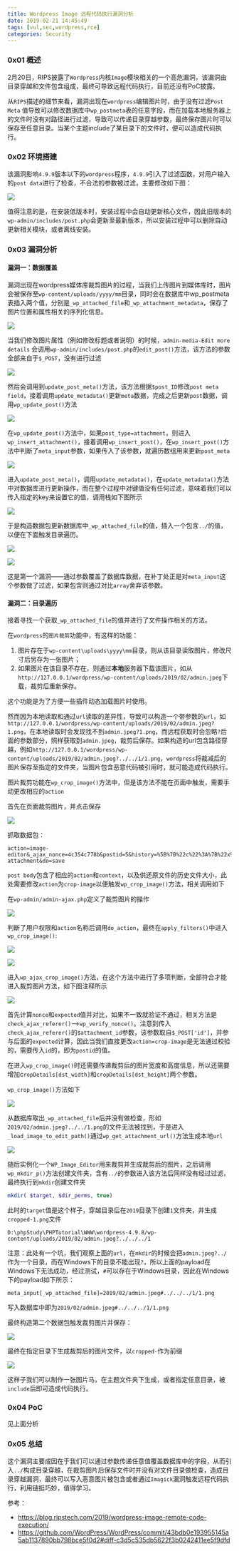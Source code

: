 ```yaml
---
title: Wordpress Image 远程代码执行漏洞分析
date: 2019-02-21 14:45:49
tags: [vul,sec,wordpress,rce]
categories: Security
---
```


<script src="https://blog-1252261399.cos-website.ap-beijing.myqcloud.com/pangu.js"></script>

### 0x01 概述

2月20日，RIPS披露了`Wordpress`内核`Image`模块相关的一个高危漏洞，该漏洞由目录穿越和文件包含组成，最终可导致远程代码执行，目前还没有PoC披露。

从`RIPS`描述的细节来看，漏洞出现在`wordpress`编辑图片时，由于没有过滤`Post Meta` 值导致可以修改数据库中`wp_postmeta`表的任意字段，而在加载本地服务器上的文件时没有对路径进行过滤，导致可以传递目录穿越参数，最终保存图片时可以保存至任意目录。当某个主题include了某目录下的文件时，便可以造成代码执行。

### 0x02 环境搭建

该漏洞影响`4.9.9`版本以下的`wordpress`程序，`4.9.9`引入了过滤函数，对用户输入的`post data`进行了检查，不合法的参数被过滤，主要修改如下图：

![](https://blog-1252261399.cos-website.ap-beijing.myqcloud.com/images/20190221162810.png)

值得注意的是，在安装低版本时，安装过程中会自动更新核心文件，因此旧版本的`wp-admin/includes/post.php`会更新至最新版本，所以安装过程中可以删除自动更新相关模块，或者离线安装。

### 0x03 漏洞分析

#### 漏洞一：数据覆盖

漏洞出现在wordpress媒体库裁剪图片的过程，当我们上传图片到媒体库时，图片会被保存至`wp-content/uploads/yyyy/mm`目录，同时会在数据库中wp_postmeta表插入两个值，分别是`_wp_attached_file`和`_wp_attachment_metadata`，保存了图片位置和属性相关的序列化信息。

![](https://blog-1252261399.cos-website.ap-beijing.myqcloud.com/images/20190221164008.png)

当我们修改图片属性（例如修改标题或者说明）的时候，`admin-media-Edit more details` 会调用`wp-admin/includes/post.php`的`edit_post()`方法，该方法的参数全部来自于`$_POST`，没有进行过滤

![](https://blog-1252261399.cos-website.ap-beijing.myqcloud.com/images/20190221163553.png)

然后会调用到`update_post_meta()`方法，该方法根据`$post_ID`修改`post meta field`，接着调用`update_metadata()`更新`meta`数据，完成之后更新`post`数据，调用`wp_update_post()`方法

![](https://blog-1252261399.cos-website.ap-beijing.myqcloud.com/images/20190221165642.png)

 在`wp_update_post()`方法中，如果`post_type=attachment`，则进入`wp_insert_attachment()`，接着调用`wp_insert_post()`，在`wp_insert_post()`方法中判断了`meta_input`参数，如果传入了该参数，就遍历数组用来更新`post_meta`

![](https://blog-1252261399.cos-website.ap-beijing.myqcloud.com/images/20190221172343.png)

进入`update_post_meta()`，调用`update_metadata()`，在`update_metadata()`方法中对数据库进行更新操作，而在整个过程中对键值没有任何过滤，意味着我们可以传入指定的key来设置它的值，调用栈如下图所示

![](https://blog-1252261399.cos-website.ap-beijing.myqcloud.com/images/20190221165806.png)



于是构造数据包更新数据库中`_wp_attached_file`的值，插入一个包含`../`的值，以便在下面触发目录遍历。

![](https://blog-1252261399.cos-website.ap-beijing.myqcloud.com/images/20190221183004.png)



![](https://blog-1252261399.cos-website.ap-beijing.myqcloud.com/images/20190221174154.png)

这是第一个漏洞——通过参数覆盖了数据库数据，在补丁处正是对`meta_input`这个参数做了过滤，如果包含则通过对比`array`舍弃该参数。

#### 漏洞二：目录遍历

接着寻找一个获取`_wp_attached_file`的值并进行了文件操作相关的方法。

在`wordpress`的`图片裁剪`功能中，有这样的功能：

1. 图片存在于`wp-content\uploads\yyyy\mm`目录，则从该目录读取图片，修改尺寸后另存为一张图片；
2. 如果图片在该目录不存在，则通过**本地**服务器下载该图片，如从`http://127.0.0.1/wordpress/wp-content/uploads/2019/02/admin.jpeg`下载，裁剪后重新保存。

这个功能是为了方便一些插件动态加载图片时使用。

然而因为本地读取和通过`url`读取的差异性，导致可以构造一个带参数的`url`，如`http://127.0.0.1/wordpress/wp-content/uploads/2019/02/admin.jpeg?1.png`，在本地读取时会发现找不到`admin.jpeg?1.png`，而远程获取时会忽略`?`后面的参数部分，照样获取到`admin.jpeg`，裁剪后保存。如果构造的url包含路径穿越，例如`http://127.0.0.1/wordpress/wp-content/uploads/2019/02/admin.jpeg?../../1/1.png`，`wordpress`将裁减后的图片保存至指定的文件夹，当图片包含恶意代码被引用时，就可能造成代码执行。

图片裁剪功能在`wp_crop_image()`方法中，但是该方法不能在页面中触发，需要手动更改相应的`action`

首先在页面裁剪图片，并点击保存

![](https://blog-1252261399.cos-website.ap-beijing.myqcloud.com/images/20190221233754.png)

抓取数据包：

```
action=image-editor&_ajax_nonce=4c354c778b&postid=5&history=%5B%7B%22c%22%3A%7B%22x%22%3A0%2C%22y%22%3A5%2C%22w%22%3A347%2C%22h%22%3A335%7D%7D%5D&target=all&context=edit-attachment&do=save
```

`post body`包含了相应的`action`和`context`，以及供还原文件的历史文件大小，此处需要修改`action`为`crop-image`以便触发`wp_crop_image()`方法，相关调用如下

在`wp-admin/admin-ajax.php`定义了裁剪图片的操作

![](https://blog-1252261399.cos-website.ap-beijing.myqcloud.com/images/20190221180906.png)

判断了用户权限和`action`名称后调用`do_action`，最终在`apply_filters()`中进入`wp_crop_image()`:

![](https://blog-1252261399.cos-website.ap-beijing.myqcloud.com/images/20190221181053.png)

![](https://blog-1252261399.cos-website.ap-beijing.myqcloud.com/images/20190221181232.png)

进入`wp_ajax_crop_image()`方法，在这个方法中进行了多项判断，全部符合才能进入裁剪图片方法，如下图注释所示

![](https://blog-1252261399.cos-website.ap-beijing.myqcloud.com/images/20190221181644.png)

首先计算`nonce`和`expected`值并对比，如果不一致就验证不通过，相关方法是`check_ajax_referer()`-->`wp_verify_nonce()`。注意到传入`check_ajax_referer()`的`$attachment_id`参数，该参数取自`$_POST['id']`，并参与后面的`expected`计算，因此当我们直接更改`action=crop-image`是无法通过校验的，需要传入`id`的，即为`postid`的值。

在进入`wp_crop_image()`时还需要传递裁剪后的图片宽度和高度信息，所以还需要增加c`ropDetails[dst_width]`和`cropDetails[dst_height]`两个参数。


`wp_crop_image()`方法如下


![](https://blog-1252261399.cos-website.ap-beijing.myqcloud.com/images/20190221183701.png)

从数据库取出`_wp_attached_file`后并没有做检查，形如`2019/02/admin.jpeg?../../1.png`的文件无法被找到，于是进入`_load_image_to_edit_path()`通过`wp_get_attachment_url()`方法生成本地`url`

![](https://blog-1252261399.cos-website.ap-beijing.myqcloud.com/images/20190221184123.png)

随后实例化一个`WP_Image_Editor`用来裁剪并生成裁剪后的图片，之后调用`wp_mkdir_p()`方法创建文件夹，含有`../`的参数进入该方法后同样没有经过过滤，最终执行到`mkdir`创建文件夹

```php
mkdir( $target, $dir_perms, true)
```

此时的`target`值是这个样子，穿越目录后在`2019`目录下创建`1`文件夹，并生成`cropped-1.png`文件

```
D:\phpStudy\PHPTutorial\WWW\wordpress-4.9.8/wp-content/uploads/2019/02/admin.jpeg?../../../1
```



注意：此处有一个坑，我们观察上面的`url`，在`mkdir`的时候会把`admin.jpeg?../`作为一个目录，而在Windows下的目录不能出现`?`，所以上面的payload在Windows下无法成功，经过测试，`#`可以存在于Windows目录，因此在Windows下的payload如下所示：

```
meta_input[_wp_attached_file]=2019/02/admin.jpeg#../../../1/1.png
```

写入数据库中即为`2019/02/admin.jpeg#../../../1/1.png`

最终构造第二个数据包触发裁剪图片并保存：

![](https://blog-1252261399.cos-website.ap-beijing.myqcloud.com/images/20190221182857.png)

最终在指定目录下生成裁剪后的图片文件，以`cropped-`作为前缀

![](https://blog-1252261399.cos-website.ap-beijing.myqcloud.com/images/20190221232341.png)



这样子我们可以制作一张图片马，在主题文件夹下生成，或者指定任意目录，被`include`后即可造成代码执行。

### 0x04 PoC

见上面分析

### 0x05 总结

这个漏洞主要成因在于我们可以通过参数传递任意值覆盖数据库中的字段，从而引入`../`构成目录穿越，在裁剪图片后保存文件时并没有对文件目录做检查，造成目录穿越漏洞，最终可以写入恶意图片被包含或者通过`Imagick`漏洞触发远程代码执行，利用链挺巧妙，值得学习。



参考：

- https://blog.ripstech.com/2019/wordpress-image-remote-code-execution/
- https://github.com/WordPress/WordPress/commit/43bdb0e193955145a5ab1137890bb798bce5f0d2#diff-c3d5c535db5622f3b0242411ee5f9dfd

<script>pangu.spacingPage();</script>